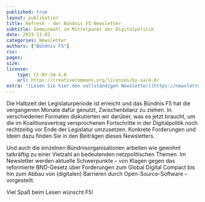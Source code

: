 ```yaml
---
published: true
layout: publikation
title: Refresh - der Bündnis F5 Newsletter
subtitle: Gemeinwohl im Mittelpunkt der Digitalpolitik
date: 2023-11-03
categories: Newsletter
authors: ["Bündnis F5"]
rss:
pages:
size: 
license:
    type: CC-BY-SA 4.0
    url: https://creativecommons.org/licenses/by-sa/4.0/
extra: "[Lesen Sie hier den vollständigen Newsletter](https://newsletter.wikimedia.de/mailing/191/7040694/19017169/1/e35dcb8c21/index.html)"
---
```


Die Halbzeit der Legislaturperiode ist erreicht und das Bündnis F5 hat die vergangenen Monate dafür genutzt, Zwischenbilanz zu ziehen. In verschiedenen Formaten diskutierten wir darüber, was es jetzt braucht, um die im Koalitionsvertrag versprochenen Fortschritte in der Digitalpolitik noch rechtzeitig vor Ende der Legislatur umzusetzen. Konkrete Forderungen und Ideen dazu finden Sie in den Beiträgen dieses Newsletters. 

Und auch die einzelnen Bündnisorganisationen arbeiten wie gewohnt tatkräftig zu einer Vielzahl an bedeutenden netzpolitischen Themen. Im Newsletter werden aktuelle Schwerpunkte – von Klagen gegen das reformierte BND-Gesetz über Forderungen zum Global Digital Compact bis hin zum Abbau von (digitalen) Barrieren durch Open-Source-Software – vorgestellt.

Viel Spaß beim Lesen wünscht F5!
